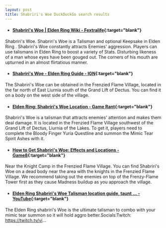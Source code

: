 ```yaml
---
layout: post
title: Shabriri's Woe DuckDuckGo search results
---
```

* #### [Shabriri's Woe | Elden Ring Wiki - Fextralife](https://eldenring.wiki.fextralife.com/shabriri's+woe){:target="blank"}
Shabriri's Woe. Shabriri's Woe is a Talisman and optional Keepsake in Elden Ring . Shabriri's Woe constantly attracts Enemies' aggression. Players can use talismans in Elden Ring to boost a variety of Stats. Disturbing likeness of a man whose eyes have been gouged out. The corners of his mouth are upturned in an almost flirtatious manner.
* #### [Shabriri's Woe - Elden Ring Guide - IGN](https://www.ign.com/wikis/elden-ring/Shabriri's_Woe){:target="blank"}
The Shabriri's Woe can be obtained in the Frenzied Flame Village, located in the far north of East Liurnia south of the Grand Lift of Dectus. You can find it on a body on the west side of the village.
* #### [Elden Ring: Shabriri's Woe Location - Game Rant](https://gamerant.com/elden-ring-how-to-get-shabriris-woe-talisman/){:target="blank"}
Shabriri's Woe is a talisman that attracts enemies' attention and makes them deal damage. It is located in the Frenzied Flame Village southwest of the Grand Lift of Dectus, Liurnia of the Lakes. To get it, players need to complete the Bloody Finger Yuria Questline and summon the Mimic Tear Spirit Ashes with it.
* #### [How to Get Shabriri's Woe: Effects and Locations - Game8](https://game8.co/games/Elden-Ring/archives/368936){:target="blank"}
Near the Knight Camp in the Frenzied Flame Village. You can find Shabriri's Woe on a dead body near the area with the knights in the Frenzied Flame Village. We recommend taking out the enemies on top of the Frenzy-Flame Tower first as they cause Madness buildup as you approach the village.
* #### [Elden Ring Shabriri's Woe Talisman location guide, taunt ... - YouTube](https://www.youtube.com/watch?v=4vkK-qzty9k){:target="blank"}
The Elden Ring shabriri's Woe is the ultimate talisman to combo with your mimic tear summon so it will hold aggro better.Socials:Twitch: https://twitch.tv/vi...
